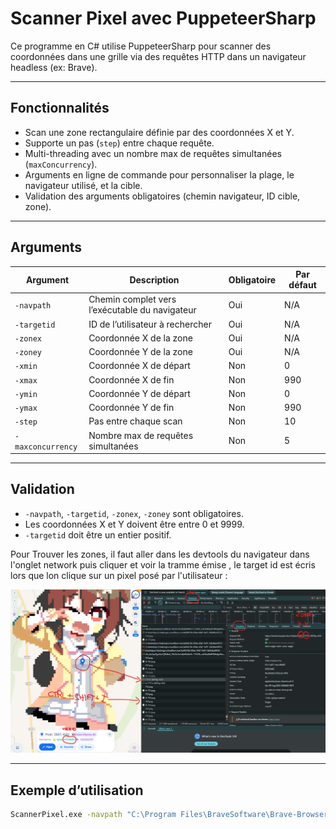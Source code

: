 # Scanner Pixel avec PuppeteerSharp

Ce programme en C# utilise PuppeteerSharp pour scanner des coordonnées dans une grille via des requêtes HTTP dans un navigateur headless (ex: Brave).

---

## Fonctionnalités

- Scan une zone rectangulaire définie par des coordonnées X et Y.
- Supporte un pas (`step`) entre chaque requête.
- Multi-threading avec un nombre max de requêtes simultanées (`maxConcurrency`).
- Arguments en ligne de commande pour personnaliser la plage, le navigateur utilisé, et la cible.
- Validation des arguments obligatoires (chemin navigateur, ID cible, zone).

---

## Arguments

| Argument         | Description                                      | Obligatoire | Par défaut        |
|------------------|------------------------------------------------|-------------|-------------------|
| `-navpath`       | Chemin complet vers l’exécutable du navigateur | Oui         | N/A               |
| `-targetid`      | ID de l’utilisateur à rechercher                | Oui         | N/A               |
| `-zonex`         | Coordonnée X de la zone                          | Oui         | N/A               |
| `-zoney`         | Coordonnée Y de la zone                          | Oui         | N/A               |
| `-xmin`          | Coordonnée X de départ                           | Non         | 0                 |
| `-xmax`          | Coordonnée X de fin                              | Non         | 990               |
| `-ymin`          | Coordonnée Y de départ                           | Non         | 0                 |
| `-ymax`          | Coordonnée Y de fin                              | Non         | 990               |
| `-step`          | Pas entre chaque scan                            | Non         | 10                |
| `-maxconcurrency`| Nombre max de requêtes simultanées              | Non         | 5                 |

---

## Validation

- `-navpath`, `-targetid`, `-zonex`, `-zoney` sont obligatoires.
- Les coordonnées X et Y doivent être entre 0 et 9999.
- `-targetid` doit être un entier positif.

Pour Trouver les zones, il faut aller dans les devtools du navigateur dans l'onglet network puis cliquer et voir la tramme émise , le target id est écris lors que lon clique sur un pixel posé par l'utilisateur :

![Exemple zones](docs/photo.png)

---

## Exemple d’utilisation

```bash
ScannerPixel.exe -navpath "C:\Program Files\BraveSoftware\Brave-Browser\Application\brave.exe" -targetid 1933485 -zonex 1052 -zoney 737
